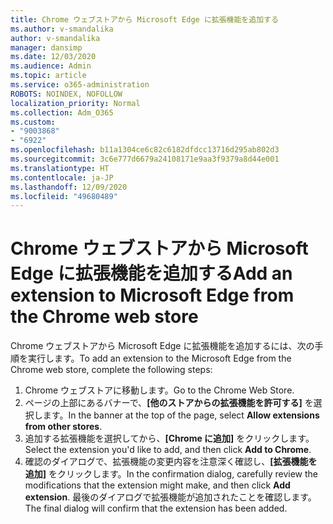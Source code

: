 ```yaml
---
title: Chrome ウェブストアから Microsoft Edge に拡張機能を追加する
ms.author: v-smandalika
author: v-smandalika
manager: dansimp
ms.date: 12/03/2020
ms.audience: Admin
ms.topic: article
ms.service: o365-administration
ROBOTS: NOINDEX, NOFOLLOW
localization_priority: Normal
ms.collection: Adm_O365
ms.custom:
- "9003868"
- "6922"
ms.openlocfilehash: b11a1304ce6c82c6182dfdcc13716d295ab802d3
ms.sourcegitcommit: 3c6e777d6679a24108171e9aa3f9379a8d44e001
ms.translationtype: HT
ms.contentlocale: ja-JP
ms.lasthandoff: 12/09/2020
ms.locfileid: "49680489"
---
```

# <a name="add-an-extension-to-microsoft-edge-from-the-chrome-web-store"></a><span data-ttu-id="9b37b-102">Chrome ウェブストアから Microsoft Edge に拡張機能を追加する</span><span class="sxs-lookup"><span data-stu-id="9b37b-102">Add an extension to Microsoft Edge from the Chrome web store</span></span>

<span data-ttu-id="9b37b-103">Chrome ウェブストアから Microsoft Edge に拡張機能を追加するには、次の手順を実行します。</span><span class="sxs-lookup"><span data-stu-id="9b37b-103">To add an extension to the Microsoft Edge from the Chrome web store, complete the following steps:</span></span>

1. <span data-ttu-id="9b37b-104">Chrome ウェブストアに移動します。</span><span class="sxs-lookup"><span data-stu-id="9b37b-104">Go to the Chrome Web Store.</span></span>
2. <span data-ttu-id="9b37b-105">ページの上部にあるバナーで、**[他のストアからの拡張機能を許可する]** を選択します。</span><span class="sxs-lookup"><span data-stu-id="9b37b-105">In the banner at the top of the page, select **Allow extensions from other stores**.</span></span>
3. <span data-ttu-id="9b37b-106">追加する拡張機能を選択してから、**[Chrome に追加]** をクリックします。</span><span class="sxs-lookup"><span data-stu-id="9b37b-106">Select the extension you'd like to add, and then click **Add to Chrome**.</span></span>
4. <span data-ttu-id="9b37b-107">確認のダイアログで、拡張機能の変更内容を注意深く確認し、**[拡張機能を追加]** をクリックします。</span><span class="sxs-lookup"><span data-stu-id="9b37b-107">In the confirmation dialog, carefully review the modifications that the extension might make, and then click **Add extension**.</span></span>
<span data-ttu-id="9b37b-108">最後のダイアログで拡張機能が追加されたことを確認します。</span><span class="sxs-lookup"><span data-stu-id="9b37b-108">The final dialog will confirm that the extension has been added.</span></span>